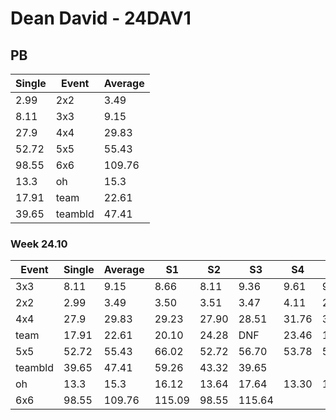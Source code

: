 # Dean David - 24DAV1

## PB
|Single|Event|Average|
|----|----|----|
|2.99|2x2|3.49|
|8.11|3x3|9.15|
|27.9|4x4|29.83|
|52.72|5x5|55.43|
|98.55|6x6|109.76|
|13.3|oh|15.3|
|17.91|team|22.61|
|39.65|teambld|47.41|
### Week 24.10
|Event|Single|Average|S1|S2|S3|S4|S5|
|-----|-------|------|--|--|--|--|--|
|3x3|8.11|9.15|8.66|8.11|9.36|9.61|9.43|
|2x2|2.99|3.49|3.50|3.51|3.47|4.11|2.99|
|4x4|27.9|29.83|29.23|27.90|28.51|31.76|34.59|
|team|17.91|22.61|20.10|24.28|DNF|23.46|17.91|
|5x5|52.72|55.43|66.02|52.72|56.70|53.78|55.82|
|teambld|39.65|47.41|59.26|43.32|39.65| | |
|oh|13.3|15.3|16.12|13.64|17.64|13.30|16.15|
|6x6|98.55|109.76|115.09|98.55|115.64| | |
